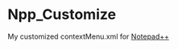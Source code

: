 # Npp_Customize
My customized contextMenu.xml for [Notepad++](https://github.com/notepad-plus-plus/notepad-plus-plus)
